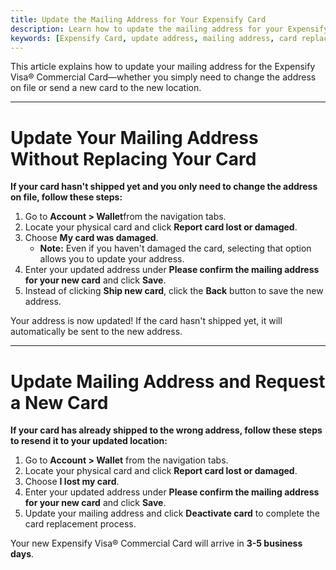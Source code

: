 ```yaml
---
title: Update the Mailing Address for Your Expensify Card
description: Learn how to update the mailing address for your Expensify Visa® Commercial Card, with or without requesting a replacement.
keywords: [Expensify Card, update address, mailing address, card replacement, new card, lost card, Wallet]
---
```


This article explains how to update your mailing address for the Expensify Visa® Commercial Card—whether you simply need to change the address on file or send a new card to the new location.

---

# Update Your Mailing Address Without Replacing Your Card

**If your card hasn't shipped yet and you only need to change the address on file, follow these steps:**

1. Go to **Account > Wallet**from the navigation tabs.
2. Locate your physical card and click **Report card lost or damaged**.
3. Choose **My card was damaged**.
   - **Note:** Even if you haven't damaged the card, selecting that option allows you to update your address.
4. Enter your updated address under **Please confirm the mailing address for your new card** and click **Save**.
5. Instead of clicking **Ship new card**, click the **Back** button to save the new address.

Your address is now updated! If the card hasn't shipped yet, it will automatically be sent to the new address.

---

# Update Mailing Address and Request a New Card

**If your card has already shipped to the wrong address, follow these steps to resend it to your updated location:**

1. Go to **Account > Wallet** from the navigation tabs.
2. Locate your physical card and click **Report card lost or damaged**.
3. Choose **I lost my card**.
4. Enter your updated address under **Please confirm the mailing address for your new card** and click **Save**.
5. Update your mailing address and click **Deactivate card** to complete the card replacement process.

Your new Expensify Visa® Commercial Card will arrive in **3-5 business days**.

